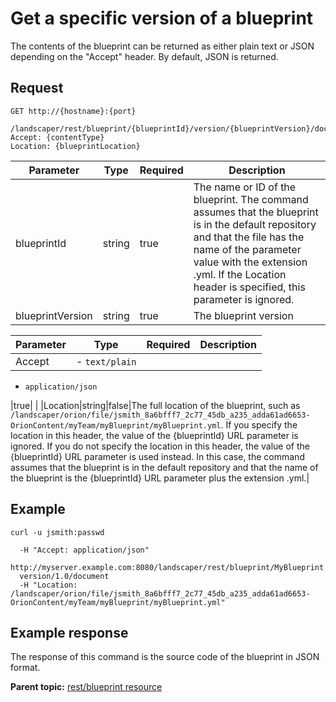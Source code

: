 # Get a specific version of a blueprint

The contents of the blueprint can be returned as either plain text or JSON depending on the "Accept" header. By default, JSON is returned.

## Request

```
GET http://{hostname}:{port}
  /landscaper/rest/blueprint/{blueprintId}/version/{blueprintVersion}/document
Accept: {contentType}
Location: {blueprintLocation}

```

|Parameter|Type|Required|Description|
|---------|----|--------|-----------|
|blueprintId|string|true|The name or ID of the blueprint. The command assumes that the blueprint is in the default repository and that the file has the name of the parameter value with the extension .yml. If the Location header is specified, this parameter is ignored.|
|blueprintVersion|string|true|The blueprint version|

|Parameter|Type|Required|Description|
|---------|----|--------|-----------|
|Accept|-   `text/plain`
-   `application/json`

 |true| |
|Location|string|false|The full location of the blueprint, such as `/landscaper/orion/file/jsmith_8a6bfff7_2c77_45db_a235_adda61ad6653-OrionContent/myTeam/myBlueprint/myBlueprint.yml`. If you specify the location in this header, the value of the \{blueprintId\} URL parameter is ignored. If you do not specify the location in this header, the value of the \{blueprintId\} URL parameter is used instead. In this case, the command assumes that the blueprint is in the default repository and that the name of the blueprint is the \{blueprintId\} URL parameter plus the extension .yml.|

## Example

```
curl -u jsmith:passwd 
   
  -H "Accept: application/json"
  http://myserver.example.com:8080/landscaper/rest/blueprint/MyBlueprint
  version/1.0/document
  -H "Location: /landscaper/orion/file/jsmith_8a6bfff7_2c77_45db_a235_adda61ad6653-OrionContent/myTeam/myBlueprint/myBlueprint.yml"
```

## Example response

The response of this command is the source code of the blueprint in JSON format.

**Parent topic:** [rest/blueprint resource](../../com.ibm.edt.api.doc/topics/rest_blueprint_.md)

